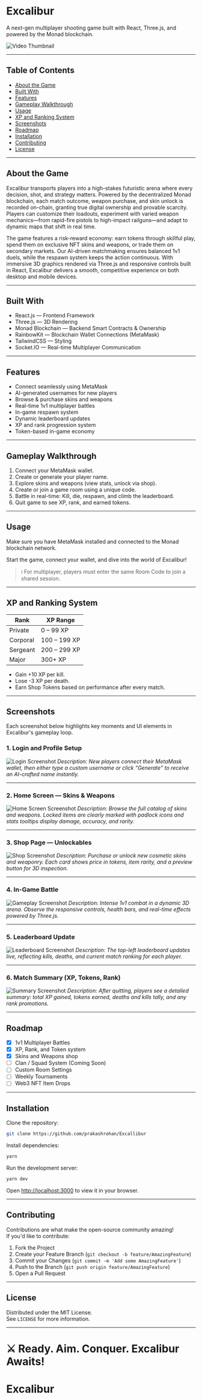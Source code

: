 # Excalibur

A next-gen multiplayer shooting game built with React, Three.js, and powered by the Monad blockchain.


![Video Thumbnail](https://img.youtube.com/vi/nQI8UNe6cfA/maxresdefault.jpg)

---

## Table of Contents

- [About the Game](#about-the-game)
- [Built With](#built-with)
- [Features](#features)
- [Gameplay Walkthrough](#gameplay-walkthrough)
- [Usage](#usage)
- [XP and Ranking System](#xp-and-ranking-system)
- [Screenshots](#screenshots)
- [Roadmap](#roadmap)
- [Installation](#installation)
- [Contributing](#contributing)
- [License](#license)

---

## About the Game

Excalibur transports players into a high-stakes futuristic arena where every decision, shot, and strategy matters. Powered by the decentralized Monad blockchain, each match outcome, weapon purchase, and skin unlock is recorded on-chain, granting true digital ownership and provable scarcity. Players can customize their loadouts, experiment with varied weapon mechanics—from rapid-fire pistols to high-impact railguns—and adapt to dynamic maps that shift in real time.

The game features a risk-reward economy: earn tokens through skillful play, spend them on exclusive NFT skins and weapons, or trade them on secondary markets. Our AI-driven matchmaking ensures balanced 1v1 duels, while the respawn system keeps the action continuous. With immersive 3D graphics rendered via Three.js and responsive controls built in React, Excalibur delivers a smooth, competitive experience on both desktop and mobile devices.

---

## Built With

-  React.js — Frontend Framework
-  Three.js — 3D Rendering
-  Monad Blockchain — Backend Smart Contracts & Ownership
-  RainbowKit — Blockchain Wallet Connections (MetaMask)
-  TailwindCSS — Styling
-  Socket.IO — Real-time Multiplayer Communication

---

## Features

- Connect seamlessly using MetaMask
- AI-generated usernames for new players
- Browse & purchase skins and weapons
- Real-time 1v1 multiplayer battles
- In-game respawn system
- Dynamic leaderboard updates
- XP and rank progression system
- Token-based in-game economy

---

## Gameplay Walkthrough

1. Connect your MetaMask wallet.
2. Create or generate your player name.
3. Explore skins and weapons (view stats, unlock via shop).
4. Create or join a game room using a unique code.
5. Battle in real-time: Kill, die, respawn, and climb the leaderboard.
6. Quit game to see XP, rank, and earned tokens.


---

## Usage

Make sure you have MetaMask installed and connected to the Monad blockchain network.

Start the game, connect your wallet, and dive into the world of Excalibur!

> ℹ️  For multiplayer, players must enter the same Room Code to join a shared session.

---

## XP and Ranking System

| Rank     | XP Range     |
| -------- | ------------ |
| Private  | 0 – 99 XP    |
| Corporal | 100 – 199 XP |
| Sergeant | 200 – 299 XP |
| Major    | 300+ XP      |

- Gain +10 XP per kill.
- Lose -3 XP per death.
- Earn Shop Tokens based on performance after every match.

---

## Screenshots

Each screenshot below highlights key moments and UI elements in Excalibur's gameplay loop.

### 1. Login and Profile Setup
![Login Screenshot](./assets/screenshots/login.png)
*Description: New players connect their MetaMask wallet, then either type a custom username or click “Generate” to receive an AI-crafted name instantly.*

---

### 2. Home Screen — Skins & Weapons
![Home Screen Screenshot](./assets/screenshots/home.png)
*Description: Browse the full catalog of skins and weapons. Locked items are clearly marked with padlock icons and stats tooltips display damage, accuracy, and rarity.*

---

### 3. Shop Page — Unlockables
![Shop Screenshot](./assets/screenshots/shop.png)
*Description: Purchase or unlock new cosmetic skins and weaponry. Each card shows price in tokens, item rarity, and a preview button for 3D inspection.*

---

### 4. In-Game Battle
![Gameplay Screenshot](./assets/screenshots/gameplay.png)
*Description: Intense 1v1 combat in a dynamic 3D arena. Observe the responsive controls, health bars, and real-time effects powered by Three.js.*

---

### 5. Leaderboard Update
![Leaderboard Screenshot](./assets/screenshots/leaderboard.png)
*Description: The top-left leaderboard updates live, reflecting kills, deaths, and current match ranking for each player.*

---

### 6. Match Summary (XP, Tokens, Rank)
![Summary Screenshot](./assets/screenshots/summary.png)
*Description: After quitting, players see a detailed summary: total XP gained, tokens earned, deaths and kills tally, and any rank promotions.*

---

## Roadmap

- [x] 1v1 Multiplayer Battles
- [x] XP, Rank, and Token system
- [x] Skins and Weapons shop
- [ ] Clan / Squad System (Coming Soon)
- [ ] Custom Room Settings
- [ ] Weekly Tournaments
- [ ] Web3 NFT Item Drops

---


## Installation

Clone the repository:

```bash
git clone https://github.com/prakashrohan/Excallibur
```

Install dependencies:

```bash
yarn 
```

Run the development server:

```bash
yarn dev
```

Open [http://localhost:3000](http://localhost:3000) to view it in your browser.

---

## Contributing

Contributions are what make the open-source community amazing!  
If you'd like to contribute:

1. Fork the Project
2. Create your Feature Branch (`git checkout -b feature/AmazingFeature`)
3. Commit your Changes (`git commit -m 'Add some AmazingFeature'`)
4. Push to the Branch (`git push origin feature/AmazingFeature`)
5. Open a Pull Request

---

## License

Distributed under the MIT License.  
See `LICENSE` for more information.

---


# ⚔️ Ready. Aim. Conquer. Excalibur Awaits!


# Excalibur
